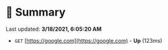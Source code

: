 # 📖 Summary
Last updated: **3/18/2021, 6:05:20 AM**

- `GET` [https://google.com](https://google.com) - **Up** (123ms)
